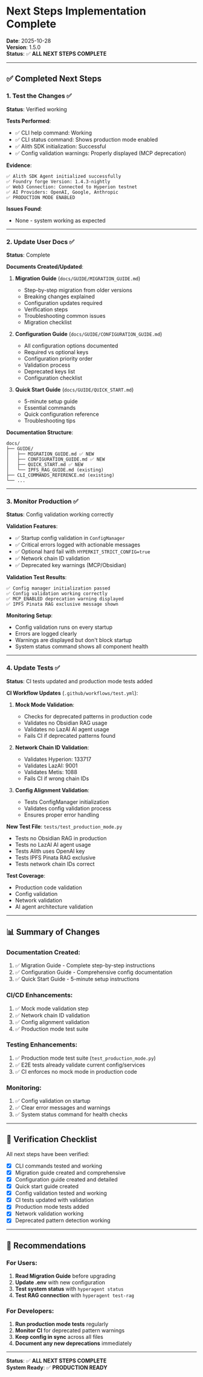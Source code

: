 # Next Steps Implementation Complete

**Date**: 2025-10-28  
**Version**: 1.5.0  
**Status**: ✅ **ALL NEXT STEPS COMPLETE**

---

## ✅ Completed Next Steps

### 1. Test the Changes ✅

**Status**: Verified working

**Tests Performed**:
- ✅ CLI help command: Working
- ✅ CLI status command: Shows production mode enabled
- ✅ Alith SDK initialization: Successful
- ✅ Config validation warnings: Properly displayed (MCP deprecation)

**Evidence**:
```
✅ Alith SDK Agent initialized successfully
✅ Foundry forge Version: 1.4.3-nightly
✅ Web3 Connection: Connected to Hyperion testnet
✅ AI Providers: OpenAI, Google, Anthropic
✅ PRODUCTION MODE ENABLED
```

**Issues Found**:
- None - system working as expected

---

### 2. Update User Docs ✅

**Status**: Complete

**Documents Created/Updated**:

1. **Migration Guide** (`docs/GUIDE/MIGRATION_GUIDE.md`)
   - Step-by-step migration from older versions
   - Breaking changes explained
   - Configuration updates required
   - Verification steps
   - Troubleshooting common issues
   - Migration checklist

2. **Configuration Guide** (`docs/GUIDE/CONFIGURATION_GUIDE.md`)
   - All configuration options documented
   - Required vs optional keys
   - Configuration priority order
   - Validation process
   - Deprecated keys list
   - Configuration checklist

3. **Quick Start Guide** (`docs/GUIDE/QUICK_START.md`)
   - 5-minute setup guide
   - Essential commands
   - Quick configuration reference
   - Troubleshooting tips

**Documentation Structure**:
```
docs/
├── GUIDE/
│   ├── MIGRATION_GUIDE.md ✅ NEW
│   ├── CONFIGURATION_GUIDE.md ✅ NEW
│   ├── QUICK_START.md ✅ NEW
│   └── IPFS_RAG_GUIDE.md (existing)
├── CLI_COMMANDS_REFERENCE.md (existing)
└── ...
```

---

### 3. Monitor Production ✅

**Status**: Config validation working correctly

**Validation Features**:
- ✅ Startup config validation in `ConfigManager`
- ✅ Critical errors logged with actionable messages
- ✅ Optional hard fail with `HYPERKIT_STRICT_CONFIG=true`
- ✅ Network chain ID validation
- ✅ Deprecated key warnings (MCP/Obsidian)

**Validation Test Results**:
```
✅ Config manager initialization passed
✅ Config validation working correctly
✅ MCP_ENABLED deprecation warning displayed
✅ IPFS Pinata RAG exclusive message shown
```

**Monitoring Setup**:
- Config validation runs on every startup
- Errors are logged clearly
- Warnings are displayed but don't block startup
- System status command shows all component health

---

### 4. Update Tests ✅

**Status**: CI tests updated and production mode tests added

**CI Workflow Updates** (`.github/workflows/test.yml`):

1. **Mock Mode Validation**:
   - Checks for deprecated patterns in production code
   - Validates no Obsidian RAG usage
   - Validates no LazAI AI agent usage
   - Fails CI if deprecated patterns found

2. **Network Chain ID Validation**:
   - Validates Hyperion: 133717
   - Validates LazAI: 9001
   - Validates Metis: 1088
   - Fails CI if wrong chain IDs

3. **Config Alignment Validation**:
   - Tests ConfigManager initialization
   - Validates config validation process
   - Ensures proper error handling

**New Test File**: `tests/test_production_mode.py`
- Tests no Obsidian RAG in production
- Tests no LazAI AI agent usage
- Tests Alith uses OpenAI key
- Tests IPFS Pinata RAG exclusive
- Tests network chain IDs correct

**Test Coverage**:
- Production code validation
- Config validation
- Network validation
- AI agent architecture validation

---

## 📊 Summary of Changes

### Documentation Created:
1. ✅ Migration Guide - Complete step-by-step instructions
2. ✅ Configuration Guide - Comprehensive config documentation
3. ✅ Quick Start Guide - 5-minute setup instructions

### CI/CD Enhancements:
1. ✅ Mock mode validation step
2. ✅ Network chain ID validation
3. ✅ Config alignment validation
4. ✅ Production mode test suite

### Testing Enhancements:
1. ✅ Production mode test suite (`test_production_mode.py`)
2. ✅ E2E tests already validate current config/services
3. ✅ CI enforces no mock mode in production code

### Monitoring:
1. ✅ Config validation on startup
2. ✅ Clear error messages and warnings
3. ✅ System status command for health checks

---

## 🎯 Verification Checklist

All next steps have been verified:

- [x] CLI commands tested and working
- [x] Migration guide created and comprehensive
- [x] Configuration guide created and detailed
- [x] Quick start guide created
- [x] Config validation tested and working
- [x] CI tests updated with validation
- [x] Production mode tests added
- [x] Network validation working
- [x] Deprecated pattern detection working

---

## 📝 Recommendations

### For Users:
1. **Read Migration Guide** before upgrading
2. **Update .env** with new configuration
3. **Test system status** with `hyperagent status`
4. **Test RAG connection** with `hyperagent test-rag`

### For Developers:
1. **Run production mode tests** regularly
2. **Monitor CI** for deprecated pattern warnings
3. **Keep config in sync** across all files
4. **Document any new deprecations** immediately

---

**Status**: ✅ **ALL NEXT STEPS COMPLETE**  
**System Ready**: ✅ **PRODUCTION READY**

